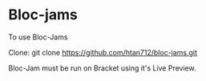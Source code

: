 # Bloc-jams

To use Bloc-Jams

Clone: git clone https://github.com/htan712/bloc-jams.git 

Bloc-Jam must be run on Bracket using it's Live Preview.
